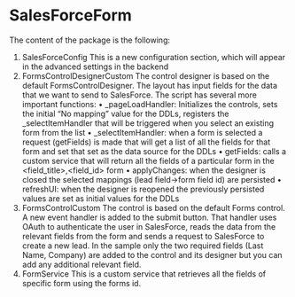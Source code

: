 SalesForceForm
==============
The content of the package is the following:
1.  SalesForceConfig
This is a new configuration section, which will appear in the advanced settings in the backend
2.	FormsControlDesignerCustom
The control designer is based on the default FormsControlDesigner. The layout has input fields for the data that we want to send to SalesForce. The script has several more important functions:
•	_pageLoadHandler: Initializes the controls, sets the initial “No mapping” value for the DDLs, registers the _selectItemHandler that will be triggered when you select an existing form from the list
•	_selectItemHandler: when a form is selected a request (getFields) is made that will get a list of all the fields for that form and set that set as the data source for the DDLs
•	getFields: calls a custom service that will return all the fields of a particular form in the <field_title>,<field_id> form
•	applyChanges: when the designer is closed the selected mappings (lead field->form field id) are persisted 
•	refreshUI: when the designer is reopened the previously persisted values are set as initial values for the DDLs
3.	FormsControlCustom
The control is based on the default Forms control. A new event handler is added to the submit button. That handler uses OAuth to authenticate the user in SalesForce, reads the data from the relevant fields from the form and sends a request to SalesForce to create a new lead. In the sample only the two required fields (Last Name, Company) are added to the control and its designer but you can add any additional relevant field.
4.	FormService
This is a custom service that retrieves all the fields of specific form using the forms id.
